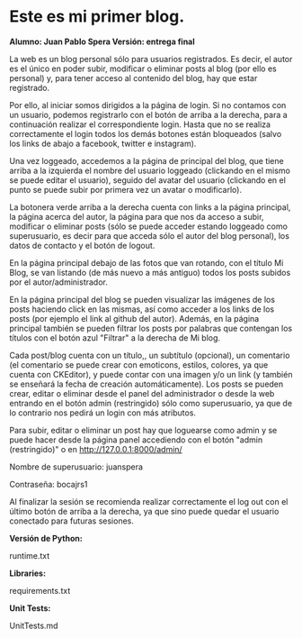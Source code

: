 # Este es mi primer blog.
**Alumno: Juan Pablo Spera
Versión: entrega final**

La web es un blog personal sólo para usuarios registrados. Es decir, el autor es el único en poder subir, modificar o eliminar posts al blog (por ello es personal) y, para tener acceso al contenido del blog, hay que estar registrado.

Por ello, al iniciar somos dirigidos a la página de login. Si no contamos con un usuario, podemos registrarlo con el botón de arriba a la derecha, para a continuación realizar el correspondiente login. Hasta que no se realiza correctamente el login todos los demás botones están bloqueados (salvo los links de abajo a facebook, twitter e instagram).

Una vez loggeado, accedemos a la página de principal del blog, que tiene arriba a la izquierda el nombre del usuario loggeado (clickando en el mismo se puede editar el usuario), seguido del avatar del usuario (clickando en el punto se puede subir por primera vez un avatar o modificarlo).

La botonera verde arriba a la derecha cuenta con links a la página principal, la página acerca del autor, la página para que nos da acceso a subir, modificar o eliminar posts (sólo se puede acceder estando loggeado como superusuario, es decir para que acceda sólo el autor del blog personal), los datos de contacto y el botón de logout.

En la página principal debajo de las fotos que van rotando, con el título Mi Blog, se van listando (de más nuevo a más antiguo) todos los posts subidos por el autor/administrador.

En la página principal del blog se pueden visualizar las imágenes de los posts haciendo click en las mismas, así como acceder a los links de los posts (por ejemplo el link al github del autor). Además, en la página principal también se pueden filtrar los posts por palabras que contengan los títulos con el botón azul "Filtrar" a la derecha de Mi blog.

Cada post/blog cuenta con un título,, un subtítulo (opcional), un comentario (el comentario se puede crear con emoticons, estilos, colores, ya que cuenta con CKEditor), y puede contar con una imagen y/o un link (y también se enseñará la fecha de creación automáticamente). Los posts se pueden crear, editar o eliminar desde el panel del administrador o desde la web entrando en el botón admin (restringido) sólo como superusuario, ya que de lo contrario nos pedirá un login con más atributos. 

Para subir, editar o eliminar un post hay que loguearse como admin y se puede hacer desde la página panel accediendo con el botón "admin (restringido)" o en http://127.0.0.1:8000/admin/

Nombre de superusuario: juanspera

Contraseña: bocajrs1


Al finalizar la sesión se recomienda realizar correctamente el log out con el último botón de arriba a la derecha, ya que sino puede quedar el usuario conectado para futuras sesiones.

**Versión de Python:**

runtime.txt

**Libraries:**

requirements.txt

**Unit Tests:**

UnitTests.md